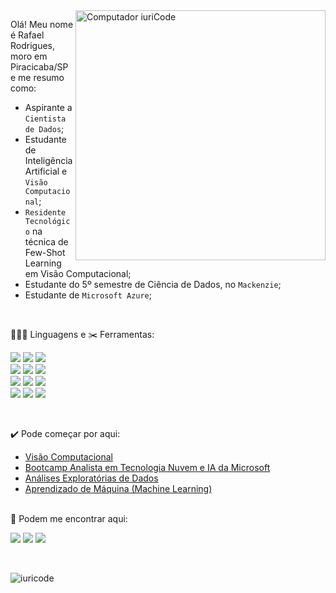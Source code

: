 <img src="https://raw.githubusercontent.com/MicaelliMedeiros/micaellimedeiros/master/image/computer-illustration.png" min-width="400px" max-width="400px" width="400px" align="right" alt="Computador iuriCode">


  Olá! Meu nome é Rafael Rodrigues, moro em Piracicaba/SP e me resumo como: </br>
 
  * Aspirante a `Cientista de Dados`; <br>
  * Estudante de Inteligência Artificial e `Visão Computacional`; <br>
  * `Residente Tecnológico` na técnica de Few-Shot Learning em Visão Computacional; <br>
  * Estudante do 5º semestre de Ciência de Dados, no `Mackenzie`;
  * Estudante de `Microsoft Azure`;

  <br>
<p align="left">
  👨🏽‍💻  Linguagens e ✂️ Ferramentas:<br></p>
<p align="left">  
  <img src="https://img.shields.io/badge/Python-14354C?style=for-the-badge&logo=python&logoColor=white"/> 
  <img src="https://img.shields.io/badge/GitHub-100000?style=for-the-badge&labelColor=black&logo=github&logoColor=white" />
  <img src="https://img.shields.io/badge/Jupyter-F37626?style=for-the-badge&labelColor=F37626&logo=jupyter&logoColor=white" /><br>
  <img src="https://img.shields.io/badge/pandas-f3f6f4?style=for-the-badge&logo=pandas&logoColor=purple"/>
  <img src="https://img.shields.io/badge/Excel-217346?style=for-the-badge&logo=microsoft-excel&logoColor=white" />
  <img src="https://img.shields.io/badge/Anaconda-44a833?style=for-the-badge&labelColor=44a833&logo=anaconda&logoColor=white" /><br>
  <img src="https://img.shields.io/badge/scikitlearn-14354C?style=for-the-badge&logo=scikit-learn&logoColor=white" />
  <img src="https://img.shields.io/badge/MySQL-4479a1?style=for-the-badge&labelColor=4479a1&logo=MySQL&logoColor=white" />
  <img src="https://img.shields.io/badge/Colab-F9AB00?style=for-the-badge&logo=Google%20Colab&logoColor=orange" /><br>
  <img src="https://img.shields.io/badge/TensorFlow-276DC3?style=for-the-badge&logo=tensorflow&logoColor=#FF6F00" />
  <img src="https://img.shields.io/badge/numpy-013243?style=for-the-badge&logo=numpy&logoColor=#FF6F00" />
  <img src="https://img.shields.io/badge/keras-D00000?style=for-the-badge&logo=keras&logoColor=#FF6F00" /></p>
  <br>
  
<p align="left">
  ✔️ Pode começar por aqui: 
</p>

-  <a href="https://github.com/rafarodrigues/visao-computacional" target="_blank">Visão Computacional</a>
-  <a href="https://github.com/rafarodrigues/microsoft-analista-azure-ia" target="_blank">Bootcamp Analista em Tecnologia Nuvem e IA da Microsoft</a>
-  <a href="https://github.com/rafarodrigues/Analises-Exploratorias-de-Dados" target="_blank">Análises Exploratórias de Dados</a>
-  <a href="https://github.com/rafarodrigues/Machine-Learning" target="_blank">Aprendizado de Máquina (Machine Learning)</a>
<br><br>
<p align="left">
  📧 Podem me encontrar aqui: 
</p>

<p align="left">
<a href="https://www.linkedin.com/in/rafael-rodrigues-945269180/" target="_blank" alt="Linkedin">
  <img src="https://img.shields.io/badge/-Linkedin-0e76a8?style=flat-square&logo=Linkedin&logoColor=white" /></a>

  <a href="mailto:'rafarodrigues33@gmail.com'" alt="Gmail">
  <img src="https://img.shields.io/badge/-Gmail-FF0000?style=flat-square&labelColor=FF0000&logo=gmail&logoColor=white" /></a>

  <a href="https://www.kaggle.com/rafarodrigues33" target="_blank" alt="Kaggle">
  <img src="https://img.shields.io/badge/Kaggle-20beff?style=flat-square&labelColor=20beff&logo=Kaggle&logoColor=white" /></a>
</p>  
<br>

![iuricode](https://github-readme-stats.vercel.app/api/top-langs/?username=rafarodrigues&hide=html&layout=compact&theme=tokyonight)


